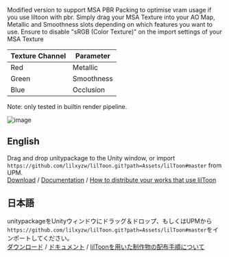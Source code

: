 Modified version to support MSA PBR Packing to optimise vram usage if you use liltoon with pbr.
Simply drag your MSA Texture into your AO Map, Metallic and Smoothness slots depending on which features you want to use.
Ensure to disable "sRGB (Color Texture)" on the import settings of your MSA Texture
<html>
<body>
<!--StartFragment-->

Texture Channel | Parameter
-- | --
Red | Metallic
Green | Smoothness
Blue | Occlusion

<!--EndFragment-->
</body>
</html>

Note: only tested in builtin render pipeline.

![image](https://user-images.githubusercontent.com/95102992/220165320-4f450e66-e77c-4bba-96e8-f30ad129d98f.png)


## English
Drag and drop unitypackage to the Unity window, or import `https://github.com/lilxyzw/lilToon.git?path=Assets/lilToon#master` from UPM.  
[Download](https://github.com/lilxyzw/lilToon/releases) / [Documentation](https://lilxyzw.github.io/lilToon/index.html#/en-us/) / [How to distribute your works that use lilToon](https://lilxyzw.github.io/lilToon/#/en-us/first?id=how-to-distribute-your-works-that-use-liltoon)

## 日本語
unitypackageをUnityウィンドウにドラッグ＆ドロップ、もしくはUPMから`https://github.com/lilxyzw/lilToon.git?path=Assets/lilToon#master`をインポートしてください。  
[ダウンロード](https://github.com/lilxyzw/lilToon/releases) / [ドキュメント](https://lilxyzw.github.io/lilToon/index.html#/ja-jp/) / [lilToonを用いた制作物の配布手順について](https://lilxyzw.github.io/lilToon/#/ja-jp/first?id=liltoonを用いた制作物の配布について)
